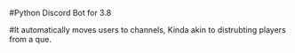 #Python Discord Bot for 3.8


#It automatically moves users to channels, Kinda akin to distrubting players from a que. 
